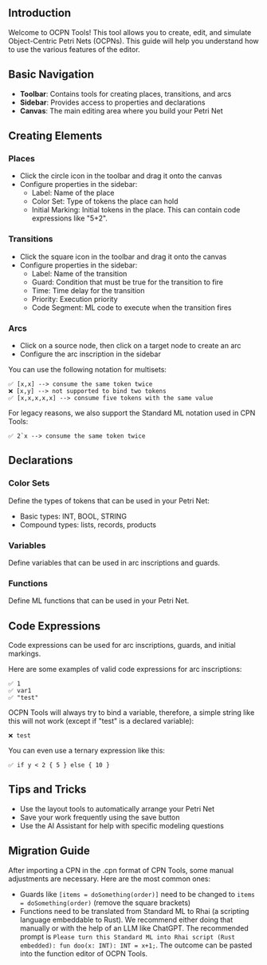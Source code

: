 ## Introduction

Welcome to OCPN Tools! This tool allows you to create, edit, and simulate Object-Centric Petri Nets (OCPNs). This guide will help you understand how to use the various features of the editor.

## Basic Navigation

- **Toolbar**: Contains tools for creating places, transitions, and arcs
- **Sidebar**: Provides access to properties and declarations
- **Canvas**: The main editing area where you build your Petri Net

## Creating Elements

### Places
- Click the circle icon in the toolbar and drag it onto the canvas
- Configure properties in the sidebar:
  - Label: Name of the place
  - Color Set: Type of tokens the place can hold
  - Initial Marking: Initial tokens in the place. This can contain code expressions like "5+2".

### Transitions
- Click the square icon in the toolbar and drag it onto the canvas
- Configure properties in the sidebar:
  - Label: Name of the transition
  - Guard: Condition that must be true for the transition to fire
  - Time: Time delay for the transition
  - Priority: Execution priority
  - Code Segment: ML code to execute when the transition fires

### Arcs
- Click on a source node, then click on a target node to create an arc
- Configure the arc inscription in the sidebar

You can use the following notation for multisets:
```
✅ [x,x] --> consume the same token twice
❌ [x,y] --> not supported to bind two tokens
✅ [x,x,x,x,x] --> consume five tokens with the same value
```

For legacy reasons, we also support the Standard ML notation used in CPN Tools:
```
✅ 2`x --> consume the same token twice
```

## Declarations

### Color Sets
Define the types of tokens that can be used in your Petri Net:
- Basic types: INT, BOOL, STRING
- Compound types: lists, records, products

### Variables
Define variables that can be used in arc inscriptions and guards.

### Functions
Define ML functions that can be used in your Petri Net.

## Code Expressions

Code expressions can be used for arc inscriptions, guards, and initial markings.

Here are some examples of valid code expressions for arc inscriptions:

```
✅ 1
✅ var1
✅ "test"
```
OCPN Tools will always try to bind a variable, therefore, a simple string like this will not work (except if "test" is a declared variable):
```
❌ test
```
You can even use a ternary expression like this:
```
✅ if y < 2 { 5 } else { 10 }
```

## Tips and Tricks

- Use the layout tools to automatically arrange your Petri Net
- Save your work frequently using the save button
- Use the AI Assistant for help with specific modeling questions

## Migration Guide

After importing a CPN in the .cpn format of CPN Tools, some manual adjustments are necessary. Here are the most common ones:

- Guards like `[items = doSomething(order)]` need to be changed to `items = doSomething(order)` (remove the square brackets)
- Functions need to be translated from Standard ML to Rhai (a scripting language embeddable to Rust). We recommend either doing that manually or with the help of an LLM like ChatGPT. The recommended prompt is `Please turn this Standard ML into Rhai script (Rust embedded): fun doo(x: INT): INT = x+1;`. The outcome can be pasted into the function editor of OCPN Tools.
